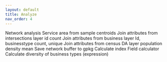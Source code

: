 ```yaml
---
layout: default
title: Analyze
nav_order: 4
---
```


Network analysis
Service area from sample centroids
Join attributes from intersections layer
id
count
Join attributes from business layer
Id, businesstype
count, unique
Join attributes from census DA layer
population density
mean
Save network buffer to gpkg
Calculate index
Field calculator
Calculate diversity of business types (expression)
